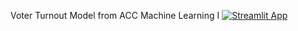 Voter Turnout Model from ACC Machine Learning I
[![Streamlit App](https://static.streamlit.io/badges/streamlit_badge_black_white.svg)](https://<your-custom-subdomain>.streamlit.app)

